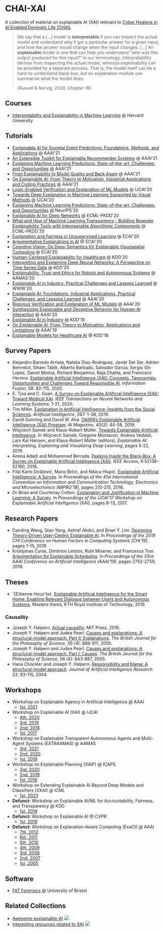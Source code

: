 # CHAI-XAI
A collection of material on explainable AI (XAI) relevant to [Cyber Hygiene in AI Enabled Domestic Life (CHAI)](https://gow.epsrc.ukri.org/NGBOViewGrant.aspx?GrantRef=EP/T026812/1).

> We say that a [...] model is **interpretable** if you can inspect the actual model and understand why it got a particular answer for a given input, and how the answer would change when the input changes.
> [...]
> An **explainable** model is one that can help you understand “*why* was this output produced for this input?”
> In our terminology, interpretability derives from inspecting the actual model, whereas explainability can be provided by a separate process.
> That is, the model itself can be a hard-to-understand black box, but an explanation module can summarise what the model does.
>
> *(Russell & Norvig, 2020, Chapter 19)*

## Courses
- [Interpretability and Explainability in Machine Learning](https://interpretable-ml-class.github.io/) @ Harvard University

## Tutorials
- [Explainable AI for Societal Event Predictions: Foundations, Methods, and Applications](https://aaai.org/Conferences/AAAI-21/aaai21tutorials/#mq1) @ AAAI'21
- [An Extensible Toolkit for Explainable Recommender Systems](https://aaai.org/Conferences/AAAI-21/aaai21tutorials/#mq2) @ AAAI'21
- [Explaining Machine Learning Predictions: State-of-the-art, Challenges, and Opportunities](https://aaai.org/Conferences/AAAI-21/aaai21tutorials/#aq1) @ AAAI'21
- [From Explainability to Model Quality and Back Again](https://aaai.org/Conferences/AAAI-21/aaai21tutorials/#ah3) @ AAAI'21
- [On Explainable AI: From Theory to Motivation, Industrial Applications and Coding Practices](https://xaitutorial2021.github.io/) @ AAAI'21
- [Logic-Enabled Verification and Explanation of ML Models](https://alexeyignatiev.github.io/ijcai20-tutorial/index.html) @ IJCAI'20
- [Towards Deep Explanation in Machine Learning Supported by Visual Methods](http://www.cwu.edu/~borisk/IJCAI2020/) @ IJCAI'20
- [Explaining Machine Learning Predictions: State-of-the-art, Challenges, and Opportunities](https://nips.cc/virtual/2020/public/tutorial_59e711d152de7bec7304a8c2ecaf9f0f.html) @ NeurIPS'20
- [Explainable AI for Deep Networks](http://www.interpretable-ml.org/ecml2020tutorial/) @ ECML-PKDD'20
- [What and How of Machine Learning Transparency - Building Bespoke Explainability Tools with Interoperable Algorithmic Components](https://events.fat-forensics.org/2020_ecml-pkdd) @ ECML-PKDD'20
- [Explanation and Fairness in Unsupervised Learning](https://www.cs.ucdavis.edu/~davidson/ECAI2020/overview.htm) @ ECAI'20
- [Argumentative Explanations in AI](https://www.doc.ic.ac.uk/~afr114/ecaitutorial/) @ ECAI'20
- [Cognitive Vision: On Deep Semantics for Explainable Visuospatial Computing](https://codesign-lab.org/cognitive-vision/) @ ECAI'20
- [Human-Centered Explainability for Healthcare](https://healthxaitutorial.github.io/kdd2020/) @ KDD'20
- [Interpreting and Explaining Deep Neural Networks: A Perspective on Time Series Data](http://xai.kaist.ac.kr/Tutorial/2020/) @ KDD'20
- [Explainability, Trust and Ethics for Robots and Autonomous Systems](https://aamas2020.conference.auckland.ac.nz/accepted-tutorials/) @ AAMAS'20
- [Explainable AI in Industry: Practical Challenges and Lessons Learned](https://sites.google.com/view/www20-explainable-ai-tutorial) @ WWW'20
- [Explainable AI: Foundations, Industrial Applications, Practical Challenges, and Lessons Learned](https://xaitutorial2020.github.io/) @ AAAI'20
- [Rigorous Verification and Explanation of ML Models](https://alexeyignatiev.github.io/aaai20-tutorial/) @ AAAI'20
- [Synthesizing Explainable and Deceptive Behavior for Human-AI Interaction](https://yochan-lab.github.io/tutorial/AAAI-2020/) @ AAAI'20
- [Explainable AI in Industry](https://sites.google.com/view/kdd19-explainable-ai-tutorial) @ KDD'19
- [On Explainable AI: From Theory to Motivation, Applications and Limitations](https://xaitutorial2019.github.io/) @ AAAI'19
- [Explainable Models for Healthcare AI](https://mlhealthcare.github.io/) @ KDD'18

## Survey Papers
- Alejandro Barredo Arrieta, Natalia Díaz-Rodríguez, Javier Del Ser, Adrien Bennetot, Siham Tabik, Alberto Barbado, Salvador Garcia, Sergio Gil-Lopez, Daniel Molina, Richard Benjamins, Raja Chatila, and Francisco Herrera. [Explainable Artificial Intelligence (XAI): Concepts, Taxonomies, Opportunities and Challenges Toward Responsible AI](https://doi.org/10.1016/j.inffus.2019.12.012). *Information Fusion*, 58: 82-115, 2020.
- E. Tjoa and C. Guan. [A Survey on Explainable Artificial Intelligence (XAI): Toward Medical XAI](https://doi.org/10.1109/TNNLS.2020.3027314). *IEEE Transactions on Neural Networks and Learning Systems*: 1-21, 2020.
- Tim Miller. [Explanation in Artificial Intelligence: Insights from the Social Sciences](https://doi.org/10.1016/j.artint.2018.07.007). *Artificial Intelligence*, 267: 1-38, 2019.
- David Gunning and David W. Aha. [DARPA’s Explainable Artificial Intelligence (XAI) Program](https://doi.org/10.1609/aimag.v40i2.2850). *AI Magazine*, 40(2): 44-58, 2019.
- Wojciech Samek and Klaus-Robert Müller. [Towards Explainable Artificial Intelligence](https://doi.org/10.1007/978-3-030-28954-6_1). In Wojciech Samek, Grégoire Montavon, Andrea Vedaldi, Lars Kai Hansen, and Klaus-Robert Müller (editors), *Explainable AI: Interpreting, Explaining and Visualizing Deep Learning*, pages 5-22, 2019.
- Amina Adadi and Mohammed Berrada. [Peeking Inside the Black-Box: A Survey on Explainable Artificial Intelligence (XAI)](https://doi.org/10.1109/ACCESS.2018.2870052). *IEEE Access*, 6:52138-52160, 2018.
- Filip Karlo Došilović, Mario Brčić, and Nikica Hlupić. [Explainable Artificial Intelligence: A Survey](https://doi.org/10.23919/MIPRO.2018.8400040). In *Proceedings of the 41st International Convention on Information and Communication Technology, Electronics and Microelectronics (MIPRO'18)*, pages 210-215, 2018.
- Or Biran and Courtenay Cotton. [Explanation and Justification in Machine Learning: A Survey](http://www.cs.columbia.edu/~orb/papers/xai_survey_paper_2017.pdf). In *Proceedings of the IJCAI'17 Workshop on Explainable Artificial Intelligence (XAI)*, pages 8–13, 2017.

## Research Papers
- Danding Wang, Qian Yang, Ashraf Abdul, and Brian Y. Lim. [Designing Theory-Driven User-Centric Explainable AI](https://doi.org/10.1145/3290605.3300831). In *Proceedings of the 2019 CHI Conference on Human Factors in Computing Systems (CHI'19)*, pages 1–15, 2019.
- Kristijonas Čyras, Dimitrios Letsios, Ruth Misener, and Francesca Toni. [Argumentation for Explainable Scheduling](https://doi.org/10.1609/aaai.v33i01.33012752). In *Proceedings of the 33rd AAAI Conference on Artificial Intelligence (AAAI'19)*, pages 2752-2759, 2019.

## Theses
- \'{E}tienne Houz\'{e}. [Explainable Artificial Intelligence for the Smart Home: Enabling Relevant Dialogue between Users and Autonomous Systems](https://www.diva-portal.org/smash/get/diva2:1320183/FULLTEXT01.pdf). Masters thesis, KTH Royal Institute of Technology, 2019.

### Causality
- Joseph Y. Halpern. [Actual causality](https://mitpress.mit.edu/books/actual-causality). MIT Press, 2016.
- Joseph Y. Halpern and Judea Pearl. [Causes and explanations: A structural-model approach. Part II: Explanations](https://academic.oup.com/bjps/article-abstract/56/4/889/1451724). *The British Journal for the Philosophy of Science*, 56 (4): 889-911, 2005.
- Joseph Y. Halpern and Judea Pearl. [Causes and explanations: A structural-model approach. Part I: Causes](https://doi.org/10.1093/bjps/axi147). *The British Journal for the Philosophy of Science*, 56 (4): 843-887, 2005.
- Hana Chockler and Joseph Y. Halpern. [Responsibility and blame: A structural-model approach](https://doi.org/10.1613/jair.1391). *Journal of Artificial Intelligence Research* 22: 93-115, 2004.

## Workshops
- Workshop on Explainable Agency in Artificial Intelligence @ AAAI
  - [1st, 2021](https://sites.google.com/view/xaiworkshop/topic)
- Workshop on Explainable AI (XAI) @ IJCAI
  - [4th, 2020](https://sites.google.com/view/xai2020/home)
  - [3rd, 2019](https://sites.google.com/view/xai2019/home)
  - [2nd, 2018](https://web.archive.org/web/20200222003107/http://home.earthlink.net/~dwaha/research/meetings/faim18-xai/)
  - [1st, 2017](https://web.archive.org/web/20200222002751/http://home.earthlink.net/~dwaha/research/meetings/ijcai17-xai/)
- Workshop on Explainable Transparent Autonomous Agents and Multi-Agent Systems (EXTRAAMAS) @ AAMAS
  - [3rd, 2021](https://extraamas.ehealth.hevs.ch/index.html)
  - [2nd, 2020](https://extraamas.ehealth.hevs.ch/archive.html)
  - [1st, 2019](https://extraamas.ehealth.hevs.ch/archive.html)
- Workshop on Explainable Planning (XAIP) @ ICAPS
  - [3rd, 2020](http://xaip.mybluemix.net/#/)
  - [2nd, 2019](https://kcl-planning.github.io/XAIP-Workshops/ICAPS_2019)
  - [1st, 2018](https://icaps18.icaps-conference.org/xaip/)
- Workshop on Extending Explainable AI Beyond Deep Models and Classifiers (XXAI) @ ICML
  - [1st, 2020](http://interpretable-ml.org/icml2020workshop/)
- **Defunct:** Workshop on Explainable AI/ML for Accountability, Fairness, and Transparency @ KDD
  - [1st, 2019](https://xai.kdd2019.a.intuit.com/)
- **Defunct:** Workshop on Explainable AI @ CVPR
  - [1st, 2019](https://explainai.net/)
- **Defunct:** Workshop on Explanation-Aware Computing (ExaCt) @ AAAI
  - [7th, 2012](https://web.archive.org/web/20131005004402/http://exact2012.workshop.hm/)
  - [6th, 2011](https://web.archive.org/web/20131005004107/http://exact2011.workshop.hm/)
  - [5th, 2010](https://web.archive.org/web/20130831134748/http://exact2010.workshop.hm/)
  - [4th, 2009](https://web.archive.org/web/20130508145437/http://exact2009.workshop.hm/)
  - [3rd, 2008](https://web.archive.org/web/20130903063429/http://exact2008.workshop.hm/)
  - [2nd, 2007](https://web.archive.org/web/20130508125742/http://exact2007.workshop.hm/)
  - [1st, 2005](https://web.archive.org/web/20130508140259/http://exact2005.workshop.hm/)

## Software
- [FAT Forensics](https://fat-forensics.org/) @ University of Bristol

## Related Collections
- [Awesome-explainable-AI](https://github.com/wangyongjie-ntu/Awesome-explainable-AI) ![](https://img.shields.io/github/stars/wangyongjie-ntu/Awesome-explainable-AI?style=social)
- [Interesting resources related to XAI](https://github.com/pbiecek/xai_resources) ![](https://img.shields.io/github/stars/pbiecek/xai_resources?style=social)
